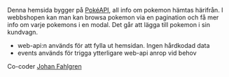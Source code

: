 Denna hemsida bygger på [PokéAPI](https://pokeapi.co/), all info om pokemon hämtas härifrån. I webbshopen kan man kan browsa pokemon via en pagination och få mer info om varje pokemons i en modal. Det går att lägga till pokemon i sin kundvagn. <br>
- web-api:n används för att fylla ut hemsidan. Ingen hårdkodad data
- events används för trigga ytterligare web-api anrop vid behov <br>

Co-coder [Johan Fahlgren](https://github.com/johan-fahlgren)
